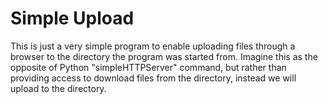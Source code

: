 # Simple Upload

This is just a very simple program to enable uploading files through a browser to the directory the program was started from. Imagine this as the opposite of Python "simpleHTTPServer" command, but rather than providing access to download files from the directory, instead we will upload to the directory.
